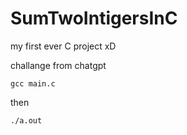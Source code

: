 # SumTwoIntigersInC
my first ever C project xD

challange from chatgpt

```
gcc main.c
```
then
```
./a.out
```
